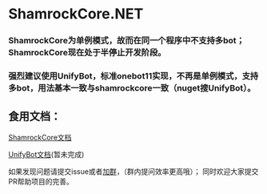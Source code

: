 # ShamrockCore.NET
### ShamrockCore为单例模式，故而在同一个程序中不支持多bot；ShamrockCore现在处于半停止开发阶段。
### 强烈建议使用UnifyBot，标准onebot11实现，不再是单例模式，支持多bot，用法基本一致与shamrockcore一致（nuget搜UnifyBot）。

## 食用文档：
[ShamrockCore文档](https://jaffoo.github.io/ShamrockCore/doc/)

[UnifyBot文档](https://jaffoo.github.io/UnifyBot/doc/)(暂未完成)

如果发现问题请提交issue或者[加群](https://qm.qq.com/q/4QholhWSyA)，（群内提问效率更高哦）；
同时欢迎大家提交PR帮助项目的完善。
